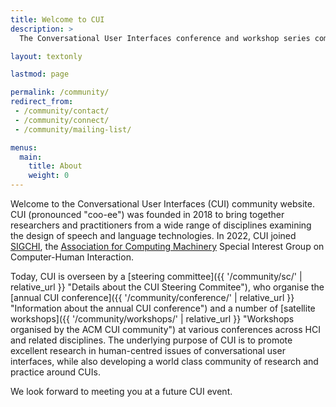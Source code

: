 ```yaml
---
title: Welcome to CUI
description: >
  The Conversational User Interfaces conference and workshop series community website.

layout: textonly

lastmod: page

permalink: /community/
redirect_from:
 - /community/contact/
 - /community/connect/
 - /community/mailing-list/

menus:
  main:
    title: About
    weight: 0
---
```


Welcome to the Conversational User Interfaces (CUI) community website. CUI (pronounced "coo-ee") was founded in 2018 to bring together researchers and practitioners from a wide range of disciplines examining the design of speech and language technologies. In 2022, CUI joined [SIGCHI](https://sigchi.org/ "ACM Special Interest Group on Computer-Human Interaction"), the [Association for Computing Machinery](https://www.acm.org/ "Association for Computing Machinery")  Special Interest Group on Computer-Human Interaction.

Today, CUI is overseen by a [steering committee]({{ '/community/sc/' | relative_url }} "Details about the CUI Steering Commitee"), who organise the [annual CUI conference]({{ '/community/conference/' | relative_url }} "Information about the annual CUI conference") and a number of [satellite workshops]({{ '/community/workshops/' | relative_url }} "Workshops organised by the ACM CUI community") at various conferences across HCI and related disciplines. The underlying purpose of CUI is to promote excellent research in human-centred issues of conversational user interfaces, while also developing a world class community of research and practice around CUIs.

We look forward to meeting you at a future CUI event.

